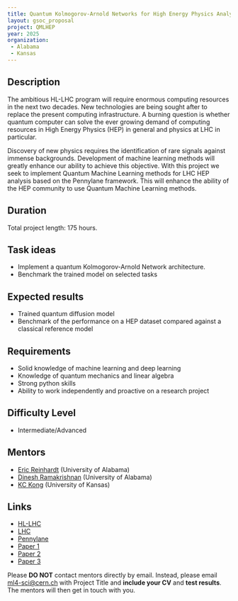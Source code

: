 ```yaml
---
title: Quantum Kolmogorov-Arnold Networks for High Energy Physics Analysis at the LHC
layout: gsoc_proposal
project: QMLHEP
year: 2025
organization:
 - Alabama
 - Kansas
---
```


## Description
The ambitious HL-LHC program will require enormous computing resources in the next two decades. New technologies are being sought after to replace the present computing infrastructure. A burning question is whether quantum computer can solve the ever growing demand of computing resources in High Energy Physics (HEP) in general and physics at LHC in particular.

Discovery of new physics requires the identification of rare signals against immense backgrounds. Development of machine learning methods will greatly enhance our ability to achieve this objective. With this project we seek to implement Quantum Machine Learning methods for LHC HEP analysis based on the Pennylane framework. This will enhance the ability of the HEP community to use Quantum Machine Learning methods.


## Duration

Total project length: 175 hours.

## Task ideas
  * Implement a quantum Kolmogorov-Arnold Network architecture.
  * Benchmark the trained model on selected tasks

 
## Expected results
  * Trained quantum diffusion model
  * Benchmark of the performance on a HEP dataset compared against a classical reference model

  

<!-- ## Test
Please use [this link](https://docs.google.com/document/d/1dqBGbH44Eu3W432oRxpOCfI5Dy2pgh2E21JcHeD0fng/edit?usp=sharing) to access the test for this project. -->
  
## Requirements
  * Solid knowledge of machine learning and deep learning
  * Knowledge of quantum mechanics and linear algebra
  * Strong python skills
  * Ability to work independently and proactive on a research project

## Difficulty Level
  * Intermediate/Advanced

## Mentors
  * [Eric Reinhardt](mailto:ml4-sci@cern.ch) (University of Alabama)
  * [Dinesh Ramakrishnan](mailto:ml4-sci@cern.ch) (University of Alabama)
  * [KC Kong](mailto:ml4-sci@cern.ch) (University of Kansas)


## Links
  * [HL-LHC](https://hilumilhc.web.cern.ch)
  * [LHC](https://home.cern/science/accelerators/large-hadron-collider)
  * [Pennylane](https://pennylane.ai)
  * [Paper 1](https://arxiv.org/pdf/2404.19756)
  * [Paper 2](https://www.frontiersin.org/journals/artificial-intelligence/articles/10.3389/frai.2024.1462952/fullx)
  * [Paper 3](https://arxiv.org/pdf/2410.04435)

Please **DO NOT** contact mentors directly by email. Instead, please email [ml4-sci@cern.ch](mailto:ml4-sci@cern.ch) with Project Title and **include your CV** and **test results**. The mentors will then get in touch with you.
